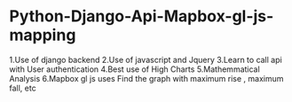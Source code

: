 # Python-Django-Api-Mapbox-gl-js-mapping


1.Use of django backend
2.Use of javascript and Jquery 
3.Learn to call api with User authentication 
4.Best use of High Charts
5.Mathemmatical Analysis 
6.Mapbox gl js uses
Find the graph with maximum rise , maximum fall, etc
